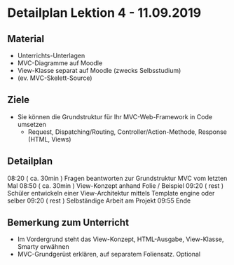 Detailplan Lektion 4 - 11.09.2019
===========================================

Material
--------

* Unterrichts-Unterlagen
* MVC-Diagramme auf Moodle
* View-Klasse separat auf Moodle (zwecks Selbsstudium)
* (ev. MVC-Skelett-Source)

Ziele
-----

* Sie können die Grundstruktur für Ihr MVC-Web-Framework in Code umsetzen
  * Request, Dispatching/Routing, Controller/Action-Methode, Response (HTML, Views)

Detailplan
----------

08:20 ( ca. 30min )  Fragen beantworten zur Grundstruktur MVC vom letzten Mal
08:50 ( ca. 30min )  View-Konzept anhand Folie / Beispiel
09:20 ( rest )       Schüler entwickeln einer View-Architektur mittels Template engine oder selber
09:20 ( rest )       Selbständige Arbeit am Projekt
09:55 Ende

Bemerkung zum Unterricht
------------------------

* Im Vordergrund steht das View-Konzept, HTML-Ausgabe, View-Klasse, Smarty erwähnen
* MVC-Grundgerüst erklären, auf separatem Foliensatz. Optional
